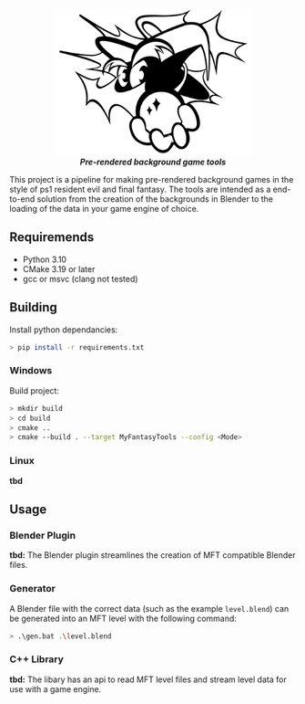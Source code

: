 <p align="center">
	<img src="docs/wizard.svg" height="256" alt="My Fantasy Tools logo">
	<br><em><b>Pre-rendered background game tools</b></em></br>
</p>

This project is a pipeline for making pre-rendered background games in the style of ps1 resident evil and final fantasy. The tools are intended as a end-to-end solution from the creation of the backgrounds in Blender to the loading of the data in your game engine of choice.

## Requiremends
- Python 3.10
- CMake 3.19 or later
- gcc or msvc (clang not tested)

## Building
Install python dependancies:
```bash
> pip install -r requirements.txt
```

### Windows
Build project:
```bash
> mkdir build 
> cd build 
> cmake ..
> cmake --build . --target MyFantasyTools --config <Mode>
```

### Linux
**tbd**

## Usage

### Blender Plugin
**tbd:** The Blender plugin streamlines the creation of MFT compatible Blender files.

### Generator
A Blender file with the correct data (such as the example `level.blend`) can be generated into an MFT level with the following command:
```bash
> .\gen.bat .\level.blend
```

### C++ Library
**tbd:** The libary has an api to read MFT level files and stream level data for use with a game engine.